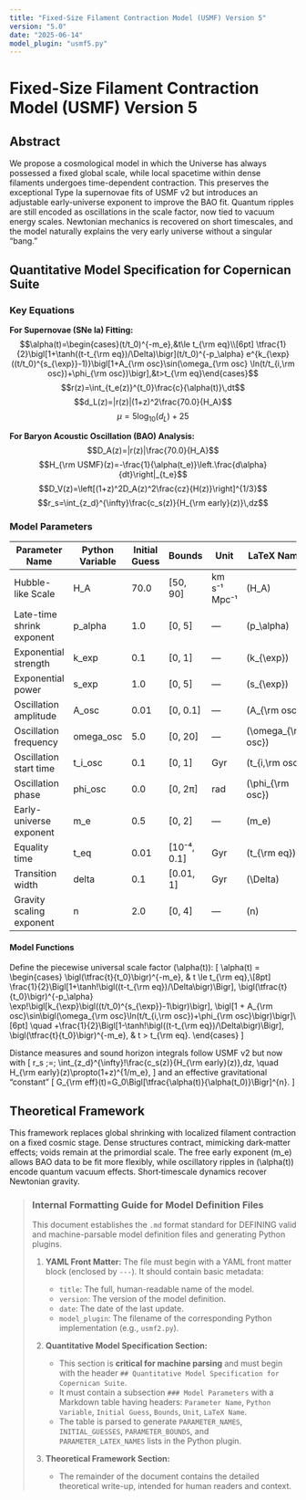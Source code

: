 ```yaml
---
title: "Fixed-Size Filament Contraction Model (USMF) Version 5"
version: "5.0"
date: "2025-06-14"
model_plugin: "usmf5.py"
---
```

<!-- DEV NOTE (v1.4.1): Added a Key Equations section and corrected formatting so the model parses correctly. -->


# Fixed-Size Filament Contraction Model (USMF) Version 5

## Abstract
We propose a cosmological model in which the Universe has always possessed a fixed global scale, while local spacetime within dense filaments undergoes time-dependent contraction. This preserves the exceptional Type Ia supernovae fits of USMF v2 but introduces an adjustable early-universe exponent to improve the BAO fit. Quantum ripples are still encoded as oscillations in the scale factor, now tied to vacuum energy scales. Newtonian mechanics is recovered on short timescales, and the model naturally explains the very early universe without a singular “bang.”

## Quantitative Model Specification for Copernican Suite

### Key Equations

**For Supernovae (SNe Ia) Fitting:**
$$\alpha(t)=\begin{cases}(t/t_0)^{-m_e},&t\le t_{\rm eq}\\[6pt]
\tfrac{1}{2}\bigl[1+\tanh((t-t_{\rm eq})/\Delta)\bigr](t/t_0)^{-p_\alpha}
e^{k_{\exp}((t/t_0)^{s_{\exp}}-1)}\bigl[1+A_{\rm osc}\sin(\omega_{\rm osc}
\ln(t/t_{i,\rm osc})+\phi_{\rm osc})\bigr],&t>t_{\rm eq}\end{cases}$$
$$r(z)=\int_{t_e(z)}^{t_0}\frac{c}{\alpha(t)}\,dt$$
$$d_L(z)=|r(z)|(1+z)^2\frac{70.0}{H_A}$$
$$\mu=5\log_{10}(d_L)+25$$

**For Baryon Acoustic Oscillation (BAO) Analysis:**
$$D_A(z)=|r(z)|\frac{70.0}{H_A}$$
$$H_{\rm USMF}(z)=-\frac{1}{\alpha(t_e)}\left.\frac{d\alpha}{dt}\right|_{t_e}$$
$$D_V(z)=\left[(1+z)^2D_A(z)^2\frac{cz}{H(z)}\right]^{1/3}$$
$$r_s=\int_{z_d}^{\infty}\frac{c_s(z)}{H_{\rm early}(z)}\,dz$$

### Model Parameters

| Parameter Name                | Python Variable | Initial Guess | Bounds         | Unit       | LaTeX Name                          |
|-------------------------------|-----------------|---------------|----------------|------------|-------------------------------------|
| Hubble-like Scale             | H_A             | 70.0          | [50, 90]       | km s⁻¹ Mpc⁻¹ | \(H_A\)                             |
| Late-time shrink exponent     | p_alpha         | 1.0           | [0, 5]         | —          | \(p_\alpha\)                        |
| Exponential strength          | k_exp           | 0.1           | [0, 1]         | —          | \(k_{\exp}\)                        |
| Exponential power             | s_exp           | 1.0           | [0, 5]         | —          | \(s_{\exp}\)                        |
| Oscillation amplitude         | A_osc           | 0.01          | [0, 0.1]       | —          | \(A_{\rm osc}\)                     |
| Oscillation frequency         | omega_osc       | 5.0           | [0, 20]        | —          | \(\omega_{\rm osc}\)                |
| Oscillation start time        | t_i_osc         | 0.1           | [0, 1]         | Gyr        | \(t_{i,\rm osc}\)                   |
| Oscillation phase             | phi_osc         | 0.0           | [0, 2π]        | rad        | \(\phi_{\rm osc}\)                  |
| Early-universe exponent       | m_e             | 0.5           | [0, 2]         | —          | \(m_e\)                             |
| Equality time                 | t_eq            | 0.01          | [10⁻⁴, 0.1]    | Gyr        | \(t_{\rm eq}\)                      |
| Transition width              | delta           | 0.1           | [0.01, 1]      | Gyr        | \(\Delta\)                          |
| Gravity scaling exponent      | n               | 2.0           | [0, 4]         | —          | \(n\)                               |

#### Model Functions

Define the piecewise universal scale factor \(\alpha(t)\):
\[
\alpha(t) =
\begin{cases}
\bigl(\tfrac{t}{t_0}\bigr)^{-m_e}, & t \le t_{\rm eq},\\[8pt]
\frac{1}{2}\Bigl[1+\tanh\!\bigl((t-t_{\rm eq})/\Delta\bigr)\Bigr]\,
\bigl(\tfrac{t}{t_0}\bigr)^{-p_\alpha}
\exp\!\bigl[k_{\exp}\bigl((t/t_0)^{s_{\exp}}-1\bigr)\bigr]\,
\bigl[1 + A_{\rm osc}\sin\bigl(\omega_{\rm osc}\ln(t/t_{i,\rm osc})+\phi_{\rm osc}\bigr)\bigr]\\[6pt]
\quad
+\frac{1}{2}\Bigl[1-\tanh\!\bigl((t-t_{\rm eq})/\Delta\bigr)\Bigr]\,
\bigl(\tfrac{t}{t_0}\bigr)^{-m_e}, & t > t_{\rm eq}.
\end{cases}
\]

Distance measures and sound horizon integrals follow USMF v2 but now with
\[
r_s \;=\; \int_{z_d}^{\infty}\!\frac{c_s(z)}{H_{\rm early}(z)}\,dz,
\quad
H_{\rm early}(z)\propto(1+z)^{1/m_e},
\]
and an effective gravitational “constant”
\[
G_{\rm eff}(t)=G_0\Bigl[\tfrac{\alpha(t)}{\alpha(t_0)}\Bigr]^{n}.
\]

## Theoretical Framework
This framework replaces global shrinking with localized filament contraction on a fixed cosmic stage. Dense structures contract, mimicking dark‐matter effects; voids remain at the primordial scale. The free early exponent \(m_e\) allows BAO data to be fit more flexibly, while oscillatory ripples in \(\alpha(t)\) encode quantum vacuum effects. Short‐timescale dynamics recover Newtonian gravity.

> ### **Internal Formatting Guide for Model Definition Files**
>
> This document establishes the `.md` format standard for DEFINING valid and machine-parsable model definition files and generating Python plugins.
>
> 1.  **YAML Front Matter:** The file must begin with a YAML front matter block (enclosed by `---`). It should contain basic metadata:
>     -   `title`: The full, human-readable name of the model.
>     -   `version`: The version of the model definition.
>     -   `date`: The date of the last update.
>     -   `model_plugin`: The filename of the corresponding Python implementation (e.g., `usmf2.py`).
>
> 2.  **Quantitative Model Specification Section:**
>     -   This section is **critical for machine parsing** and must begin with the header `## Quantitative Model Specification for Copernican Suite`.
>     -   It must contain a subsection `### Model Parameters` with a Markdown table having headers: `Parameter Name`, `Python Variable`, `Initial Guess`, `Bounds`, `Unit`, `LaTeX Name`.
>     -   The table is parsed to generate `PARAMETER_NAMES`, `INITIAL_GUESSES`, `PARAMETER_BOUNDS`, and `PARAMETER_LATEX_NAMES` lists in the Python plugin.
>
> 3.  **Theoretical Framework Section:**
>     -   The remainder of the document contains the detailed theoretical write-up, intended for human readers and context.
